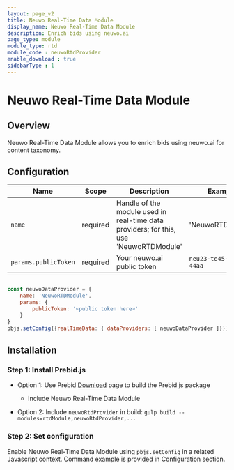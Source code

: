 ```yaml
---
layout: page_v2
title: Neuwo Real-Time Data Module
display_name: Neuwo Real-Time Data Module 
description: Enrich bids using neuwo.ai
page_type: module
module_type: rtd
module_code : neuwoRtdProvider
enable_download : true
sidebarType : 1
---
```


# Neuwo Real-Time Data Module

## Overview
Neuwo Real-Time Data Module allows you to enrich bids using neuwo.ai for content taxonomy.

## Configuration

| Name       | Scope    | Description                            | Example       | Type     |
|------------|----------|----------------------------------------|---------------|----------|
| `name` | required | Handle of the module used in real-time data providers; for this, use 'NeuwoRTDModule' | 'NeuwoRTDModule' | static |
| `params.publicToken` | required | Your neuwo.ai public token | `neu23-te45-idkf-44aa` | `string` |

```javascript

const neuwoDataProvider = {
    name: 'NeuwoRTDModule',
    params: {
        publicToken: '<public token here>'
    }
}
pbjs.setConfig({realTimeData: { dataProviders: [ neuwoDataProvider ]}})

```

## Installation

### Step 1: Install Prebid.js

- Option 1: Use Prebid [Download](/download.html) page to build the Prebid.js package
  - Include Neuwo Real-Time Data Module

- Option 2: Include `neuwoRtdProvider` in build: `gulp build --modules=rtdModule,neuwoRtdProvider,...`

### Step 2: Set configuration

Enable Neuwo Real-Time Data Module using `pbjs.setConfig` in a related Javascript context. Command example is provided in Configuration section.